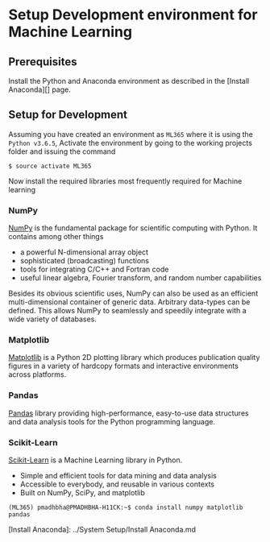 # Setup Development environment for Machine Learning

## Prerequisites
Install the Python and Anaconda environment as described in the [Install Anaconda][] page.

## Setup for Development
Assuming you have created an environment as `ML365` where it is using the `Python v3.6.5`, Activate the environment by going to the working projects folder and issuing the command 
```
$ source activate ML365
``` 

Now install the required libraries most frequently required for Machine learning  

### NumPy  
[NumPy][] is the fundamental package for scientific computing with Python. It contains among other things
+ a powerful N-dimensional array object
+ sophisticated (broadcasting) functions
+ tools for integrating C/C++ and Fortran code
+ useful linear algebra, Fourier transform, and random number capabilities

Besides its obvious scientific uses, NumPy can also be used as an efficient multi-dimensional container of generic data. Arbitrary data-types can be defined. This allows NumPy to seamlessly and speedily integrate with a wide variety of databases.  

### Matplotlib  
[Matplotlib][] is a Python 2D plotting library which produces publication quality figures in a variety of hardcopy formats and interactive environments across platforms.

### Pandas  
[Pandas][] library providing high-performance, easy-to-use data structures and data analysis tools for the Python programming language.  

### Scikit-Learn
[Scikit-Learn][] is a Machine Learning library in Python.  
+ Simple and efficient tools for data mining and data analysis
+ Accessible to everybody, and reusable in various contexts
+ Built on NumPy, SciPy, and matplotlib

```
(ML365) pmadhbha@PMADHBHA-H11CK:~$ conda install numpy matplotlib pandas
```

[numpy]:http://www.numpy.org/
[Matplotlib]:https://matplotlib.org/
[Pandas]:https://pandas.pydata.org/
[Scikit-Learn]:http://scikit-learn.org/stable/
[Install Anaconda]: ../System Setup/Install Anaconda.md